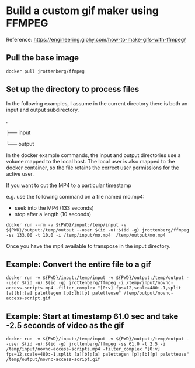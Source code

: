 # Build a custom gif maker using FFMPEG

Reference: https://engineering.giphy.com/how-to-make-gifs-with-ffmpeg/

## Pull the base image
```
docker pull jrottenberg/ffmpeg
```

## Set up the directory to process files

In the following examples, I assume in the current directory there is both an input and output subdirectory.

.

├── input

└── output

In the docker example commands, the input and output directories use a volume mapped to the local host. The local user is also mapped to the docker container, so the file retains the correct user permissions for the active user.

If you want to cut the MP4 to a particular timestamp 

e.g. use the following command on a file named mo.mp4:

* seek into the MP4 (133 seconds)
* stop after a length (10 seconds) 

```
docker run --rm -v ${PWD}/input:/temp/input -v ${PWD}/output:/temp/output --user $(id -u):$(id -g) jrottenberg/ffmpeg -ss 133.00 -t 10.0 -i /temp/input/mo.mp4  /temp/output/mo.mp4
```

Once you have the mp4 available to transpose in the input directory.

## Example: Convert the entire file to a gif
```
docker run -v ${PWD}/input:/temp/input -v ${PWD}/output:/temp/output --user $(id -u):$(id -g) jrottenberg/ffmpeg -i /temp/input/novnc-access-scripts.mp4 -filter_complex "[0:v] fps=12,scale=480:-1,split [a][b];[a] palettegen [p];[b][p] paletteuse" /temp/output/novnc-access-script.gif
```

## Example: Start at timestamp 61.0 sec and take -2.5 seconds of video as the gif
```
docker run -v ${PWD}/input:/temp/input -v ${PWD}/output:/temp/output --user $(id -u):$(id -g) jrottenberg/ffmpeg -ss 61.0 -t 2.5 -i /temp/input/novnc-access-scripts.mp4 -filter_complex "[0:v] fps=12,scale=480:-1,split [a][b];[a] palettegen [p];[b][p] paletteuse" /temp/output/novnc-access-script.gif
```

